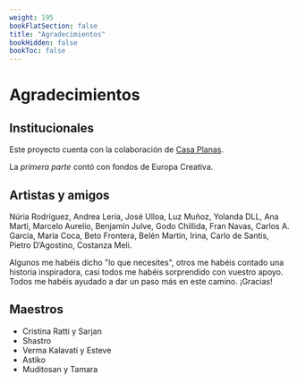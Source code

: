```yaml
---
weight: 195
bookFlatSection: false
title: "Agradecimientos"
bookHidden: false
bookToc: false
---
```


# Agradecimientos

## Institucionales

Este proyecto cuenta con la colaboración de [Casa Planas](https://casaplanas.org/).

La _primera parte_ contó con fondos de Europa Creativa.

## Artistas y amigos

Núria Rodríguez, Andrea Leria, José Ulloa, Luz Muñoz, Yolanda DLL, Ana Martí, Marcelo Aurelio, Benjamín Julve, Godo
Chillida, Fran Navas, Carlos A. García, María Coca, Beto Frontera, Belén Martín, Irina, Carlo de Santis, Pietro
D’Agostino, Costanza Meli.

Algunos me habéis dicho "lo que necesites", otros me habéis contado una historia inspiradora, casi todos me habéis
sorprendido con vuestro apoyo. Todos me habéis ayudado a dar un paso más en este camino. ¡Gracias!

## Maestros

- Cristina Ratti y Sarjan
- Shastro
- Verma Kalavati y Esteve
- Astiko
- Muditosan y Tamara

